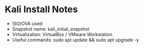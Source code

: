 ﻿# Kali Install Notes
- ISO/OVA used: <note>
- Snapshot name: kali_initial_snapshot
- Virtualization: VirtualBox / VMware Workstation
- Useful commands: sudo apt update && sudo apt upgrade -y
